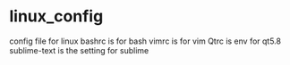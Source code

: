 # linux_config
config file for linux
bashrc is for bash
vimrc is for vim
Qtrc is env for qt5.8
sublime-text is the setting for sublime
